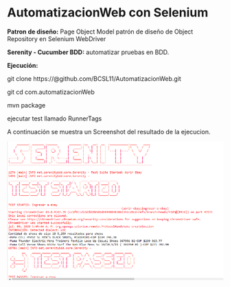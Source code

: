 # AutomatizacionWeb con Selenium

**Patron de diseño:**  Page Object Model patrón de diseño de Object Repository en Selenium WebDriver

**Serenity - Cucumber BDD:** automatizar pruebas en BDD. 


**Ejecución:**

git clone https://@github.com/BCSL11/AutomatizacionWeb.git

git cd com.automatizacionWeb

mvn package

ejecutar test llamado RunnerTags


A continuación se muestra un Screenshot del resultado de la ejecucion.


![](result.PNG)
